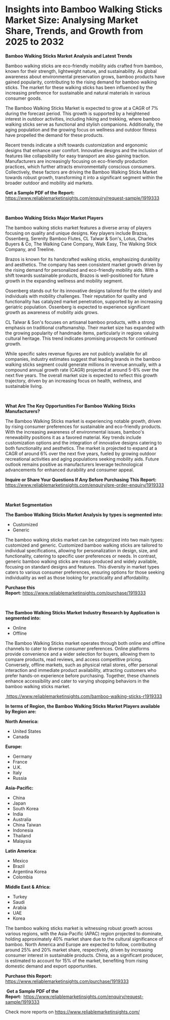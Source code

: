 <p><h1>Insights into Bamboo Walking Sticks Market Size: Analysing Market Share, Trends, and Growth from 2025 to 2032</h1></p><p><strong>Bamboo Walking Sticks Market Analysis and Latest Trends</strong></p>
<p><p>Bamboo walking sticks are eco-friendly mobility aids crafted from bamboo, known for their strength, lightweight nature, and sustainability. As global awareness about environmental preservation grows, bamboo products have gained popularity, contributing to the rising demand for bamboo walking sticks. The market for these walking sticks has been influenced by the increasing preference for sustainable and natural materials in various consumer goods.</p><p>The Bamboo Walking Sticks Market is expected to grow at a CAGR of 7% during the forecast period. This growth is supported by a heightened interest in outdoor activities, including hiking and trekking, where bamboo walking sticks serve as functional and stylish companions. Additionally, the aging population and the growing focus on wellness and outdoor fitness have propelled the demand for these products.</p><p>Recent trends indicate a shift towards customization and ergonomic designs that enhance user comfort. Innovative designs and the inclusion of features like collapsibility for easy transport are also gaining traction. Manufacturers are increasingly focusing on eco-friendly production practices, which further attracts environmentally conscious consumers. Collectively, these factors are driving the Bamboo Walking Sticks Market towards robust growth, transforming it into a significant segment within the broader outdoor and mobility aid markets.</p></p>
<p><strong>Get a Sample PDF of the Report:&nbsp;</strong> <a href="https://www.reliablemarketinsights.com/enquiry/request-sample/1919333?utm_campaign=2281&utm_medium=2&utm_source=Github&utm_content=ia&utm_term=08022025&utm_id=bamboo-walking-sticks">https://www.reliablemarketinsights.com/enquiry/request-sample/1919333</a></p>
<p>&nbsp;</p>
<p><strong>Bamboo Walking Sticks Major Market Players</strong></p>
<p><p>The bamboo walking sticks market features a diverse array of players focusing on quality and unique designs. Key players include Brazos, Ossenberg, Serenity Bamboo Flutes, CL Talwar & Son's, Lotus, Charles Buyers & Co, The Walking Cane Company, Walk Easy, The Walking Stick Company, and Treeline. </p><p>Brazos is known for its handcrafted walking sticks, emphasizing durability and aesthetics. The company has seen consistent market growth driven by the rising demand for personalized and eco-friendly mobility aids. With a shift towards sustainable products, Brazos is well-positioned for future growth in the expanding wellness and mobility segment.</p><p>Ossenberg stands out for its innovative designs tailored for the elderly and individuals with mobility challenges. Their reputation for quality and functionality has catalyzed market penetration, supported by an increasing geriatric population. Ossenberg is expected to experience significant growth as awareness of mobility aids grows.</p><p>CL Talwar & Son's focuses on artisanal bamboo products, with a strong emphasis on traditional craftsmanship. Their market size has expanded with the growing popularity of handmade items, particularly in regions valuing cultural heritage. This trend indicates promising prospects for continued growth.</p><p>While specific sales revenue figures are not publicly available for all companies, industry estimates suggest that leading brands in the bamboo walking sticks segment could generate millions in revenue annually, with a compound annual growth rate (CAGR) projected at around 5-8% over the next five years. The overall market size is expected to reflect this growth trajectory, driven by an increasing focus on health, wellness, and sustainable living.</p></p>
<p>&nbsp;</p>
<p><strong>What Are The Key Opportunities For Bamboo Walking Sticks Manufacturers?</strong></p>
<p><p>The Bamboo Walking Sticks market is experiencing notable growth, driven by rising consumer preferences for sustainable and eco-friendly products. With the increasing awareness of environmental issues, bamboo's renewability positions it as a favored material. Key trends include customization options and the integration of innovative designs catering to both functionality and aesthetics. The market is projected to expand at a CAGR of around 6% over the next five years, fueled by growing outdoor recreational activities and aging populations seeking mobility aids. Future outlook remains positive as manufacturers leverage technological advancements for enhanced durability and consumer appeal.</p></p>
<p><strong>Inquire or Share Your Questions If Any Before Purchasing This Report:</strong> <a href="https://www.reliablemarketinsights.com/enquiry/pre-order-enquiry/1919333?utm_campaign=2281&utm_medium=2&utm_source=Github&utm_content=ia&utm_term=08022025&utm_id=bamboo-walking-sticks">https://www.reliablemarketinsights.com/enquiry/pre-order-enquiry/1919333</a></p>
<p>&nbsp;</p>
<p><strong>Market Segmentation</strong></p>
<p><strong>The Bamboo Walking Sticks Market Analysis by types is segmented into:</strong></p>
<p><ul><li>Customized</li><li>Generic</li></ul></p>
<p><p>The bamboo walking sticks market can be categorized into two main types: customized and generic. Customized bamboo walking sticks are tailored to individual specifications, allowing for personalization in design, size, and functionality, catering to specific user preferences or needs. In contrast, generic bamboo walking sticks are mass-produced and widely available, focusing on standard designs and features. This diversity in market types caters to various consumer preferences, ensuring options for those seeking individuality as well as those looking for practicality and affordability.</p></p>
<p><strong>Purchase this Report:&nbsp;</strong><a href="https://www.reliablemarketinsights.com/purchase/1919333?utm_campaign=2281&utm_medium=2&utm_source=Github&utm_content=ia&utm_term=08022025&utm_id=bamboo-walking-sticks">https://www.reliablemarketinsights.com/purchase/1919333</a></p>
<p>&nbsp;</p>
<p><strong>The Bamboo Walking Sticks Market Industry Research by Application is segmented into:</strong></p>
<p><ul><li>Online</li><li>Offline</li></ul></p>
<p><p>The Bamboo Walking Sticks market operates through both online and offline channels to cater to diverse consumer preferences. Online platforms provide convenience and a wider selection for buyers, allowing them to compare products, read reviews, and access competitive pricing. Conversely, offline markets, such as physical retail stores, offer personal interaction and immediate product availability, attracting customers who prefer hands-on experience before purchasing. Together, these channels enhance accessibility and cater to varying shopping behaviors in the bamboo walking sticks market.</p></p>
<p><a href="https://www.reliablemarketinsights.com/bamboo-walking-sticks-r1919333?utm_campaign=2281&utm_medium=2&utm_source=Github&utm_content=ia&utm_term=08022025&utm_id=bamboo-walking-sticks">&nbsp;https://www.reliablemarketinsights.com/bamboo-walking-sticks-r1919333</a></p>
<p><strong>In terms of Region, the Bamboo Walking Sticks Market Players available by Region are:</strong></p>
<p>
    <p> <strong> North America: </strong>
        <ul>
            <li>United States</li>
            <li>Canada</li>
        </ul>
        </p> 
    <p> <strong> Europe: </strong>
        <ul>
            <li>Germany</li>
            <li>France</li>
            <li>U.K.</li>
            <li>Italy</li>
            <li>Russia</li>
        </ul>
        </p> 
    <p> <strong> Asia-Pacific: </strong>
        <ul>
            <li>China</li>
            <li>Japan</li>
            <li>South Korea</li>
            <li>India</li>
            <li>Australia</li>
            <li>China Taiwan</li>
            <li>Indonesia</li>
            <li>Thailand</li>
            <li>Malaysia</li>
        </ul>
        </p> 
    <p> <strong> Latin America: </strong>
        <ul>
            <li>Mexico</li>
            <li>Brazil</li>
            <li>Argentina Korea</li>
            <li>Colombia</li>
        </ul>
        </p> 
    <p> <strong> Middle East & Africa: </strong>
        <ul>
            <li>Turkey</li>
            <li>Saudi</li>
            <li>Arabia</li>
            <li>UAE</li>
            <li>Korea</li>
        </ul>
    </p>
    </p>
<p><p>The bamboo walking sticks market is witnessing robust growth across various regions, with the Asia-Pacific (APAC) region projected to dominate, holding approximately 40% market share due to the cultural significance of bamboo. North America and Europe are expected to follow, contributing around 25% and 20% market share, respectively, driven by increasing consumer interest in sustainable products. China, as a significant producer, is estimated to account for 15% of the market, benefiting from rising domestic demand and export opportunities.</p></p>
<p><strong>Purchase this Report: </strong><a href="https://www.reliablemarketinsights.com/purchase/1919333?utm_campaign=2281&utm_medium=2&utm_source=Github&utm_content=ia&utm_term=08022025&utm_id=bamboo-walking-sticks">https://www.reliablemarketinsights.com/purchase/1919333</a></p>
<p>&nbsp;<strong>Get a Sample PDF of the Report:&nbsp;&nbsp;</strong><a href="https://www.reliablemarketinsights.com/enquiry/request-sample/1919333?utm_campaign=2281&utm_medium=2&utm_source=Github&utm_content=ia&utm_term=08022025&utm_id=bamboo-walking-sticks">https://www.reliablemarketinsights.com/enquiry/request-sample/1919333</a></p>
<p><strong></strong></p>
<p>Check more reports on <a href="https://www.reliablemarketinsights.com/?utm_campaign=2281&utm_medium=2&utm_source=Github&utm_content=ia&utm_term=08022025&utm_id=bamboo-walking-sticks">https://www.reliablemarketinsights.com/</a></p>